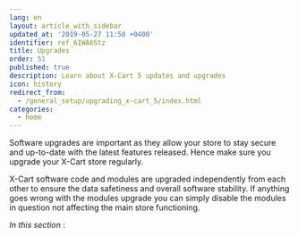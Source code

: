 ```yaml
---
lang: en
layout: article_with_sidebar
updated_at: '2019-05-27 11:50 +0400'
identifier: ref_6IWA65tz
title: Upgrades
order: 51
published: true
description: Learn about X-Cart 5 updates and upgrades
icon: history
redirect_from:
  - /general_setup/upgrading_x-cart_5/index.html
categories:
  - home
---
```

Software upgrades are important as they allow your store to stay secure and up-to-date with the latest features released. Hence make sure you upgrade your X-Cart store regularly.

X-Cart software code and modules are upgraded independently from each other to ensure the data safetiness and overall software stability. If anything goes wrong with the modules upgrade you can simply disable the modules in question not affecting the main store functioning.


_In this section_ :
